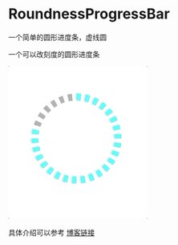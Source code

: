 # RoundnessProgressBar
一个简单的圆形进度条，虚线圆

一个可以改刻度的圆形进度条

![](https://github.com/PatrickMXY/RoundnessProgressBar/blob/master/roundnessProgressBar.gif)

具体介绍可以参考 [博客链接](http://yangmengxing.cn/2019/08/30/动画番外篇/)

